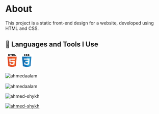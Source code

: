 <h1>About</h1>
<p> This project is a static front-end design for a website, developed using HTML and CSS.</p>
<h2>🚀 Languages and Tools I Use</h2>
<p><a target="_blank" href="https://raw.githubusercontent.com/devicons/devicon/master/icons/html5/html5-original-wordmark.svg" style="display: inline-block;"><img src="https://raw.githubusercontent.com/devicons/devicon/master/icons/html5/html5-original-wordmark.svg" alt="html5" width="42" height="42" /></a>
<a target="_blank" href="https://raw.githubusercontent.com/devicons/devicon/master/icons/css3/css3-original-wordmark.svg" style="display: inline-block;"><img src="https://raw.githubusercontent.com/devicons/devicon/master/icons/css3/css3-original-wordmark.svg" alt="css3" width="42" height="42" /></a></p>
<p><img align="center" src="https://github-readme-stats.vercel.app/api?username=ahmed-shykh&show_icons=true&locale=en" alt="ahmedaalam" /></p>
<p><img align="center" src="https://github-readme-streak-stats.herokuapp.com/?user=ahmed-shykh&" alt="ahmedaalam" /></p>
<p><img src="https://github-readme-stats.vercel.app/api/top-langs?username=ahmed-shykh&show_icons=true&locale=en&layout=compact" alt="ahmed-shykh" /></p>
<p><a href="https://github.com/ryo-ma/github-profile-trophy"><img src="https://github-profile-trophy.vercel.app/?username=ahmed-shykh" alt="ahmed-shykh" /></a></p>
